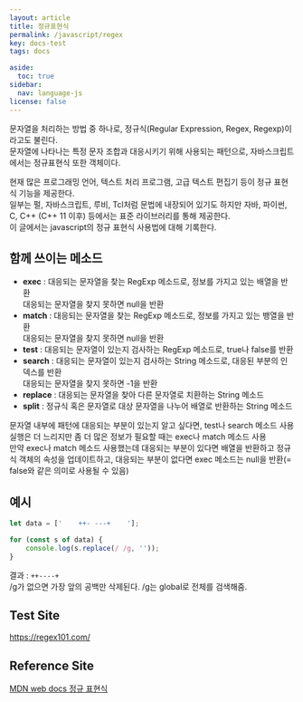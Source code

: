 ```yaml
---
layout: article
title: 정규표현식
permalink: /javascript/regex
key: docs-test
tags: docs

aside:
  toc: true
sidebar:
  nav: language-js
license: false
---
```

<!--more-->
문자열을 처리하는 방법 중 하나로, 정규식(Regular Expression, Regex, Regexp)이라고도 불린다.  
문자열에 나타나는 특정 문자 조합과 대응시키기 위해 사용되는 패턴으로, 자바스크립트에서는 정규표현식 또한 객체이다.  
  
현재 많은 프로그래밍 언어, 텍스트 처리 프로그램, 고급 텍스트 편집기 등이 정규 표현식 기능을 제공한다.  
일부는 펄, 자바스크립트, 루비, Tcl처럼 문법에 내장되어 있기도 하지만 자바, 파이썬, C, C++ (C++ 11 이후) 등에서는 표준 라이브러리를 통해 제공한다.  
이 글에서는 javascript의 정규 표현식 사용법에 대해 기록한다.  

## 함께 쓰이는 메소드  
- __exec__ : 대응되는 문자열을 찾는 RegExp 메소드로, 정보를 가지고 있는 배열을 반환  
대응되는 문자열을 찾지 못하면 null을 반환
- __match__ : 대응되는 문자열을 찾는 RegExp 메소드로, 정보를 가지고 있는 뱅열을 반환  
대응되는 문자열을 찾지 못하면 null을 반환  
- __test__ : 대응되는 문자열이 있는지 검사하는 RegExp 메소드로, true나 false를 반환  
- __search__ : 대응되는 문자열이 있는지 검사하는 String 메소드로, 대응된 부분의 인덱스를 반환  
대응되는 문자열을 찾지 못하면 -1을 반환  
- __replace__ : 대응되는 문자열을 찾아 다른 문자열로 치환하는 String 메소드  
- __split__ : 정규식 혹은 문자열로 대상 문자열을 나누어 배열로 반환하는 String 메소드  
  
문자열 내부에 패턴에 대응되는 부분이 있는지 알고 싶다면, test나 search 메소드 사용  
실행은 더 느리지만 좀 더 많은 정보가 필요할 때는 exec나 match 메소드 사용  
만약 exec나 match 메소드 사용했는데 대응되는 부분이 있다면 배열을 반환하고 정규식 객체의 속성을 업데이트하고, 대응되는 부분이 없다면 exec 메소드는 null을 반환(= false와 같은 의미로 사용될 수 있음)  

## 예시  
```javascript  
let data = ['    ++- ---+    '];

for (const s of data) {
	console.log(s.replace(/ /g, ''));
}
```
결과 : `++----+`  
/g가 없으면 가장 앞의 공백만 삭제된다. /g는 global로 전체를 검색해줌.  

## Test Site  
https://regex101.com/  

## Reference Site  
[MDN web docs 정규 표현식](https://developer.mozilla.org/ko/docs/Web/JavaScript/Guide/%EC%A0%95%EA%B7%9C%EC%8B%9D)

